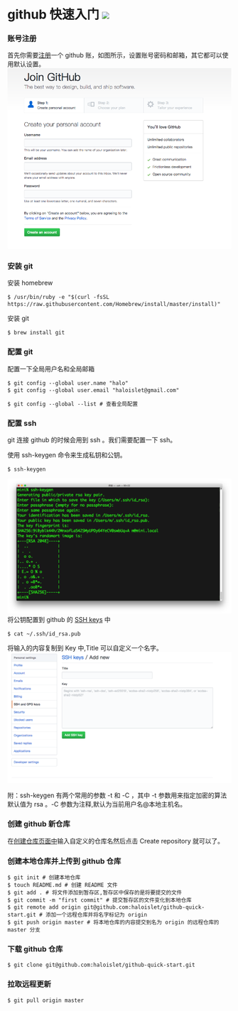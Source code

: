 github 快速入门 ![](https://img.shields.io/github/license/mashape/apistatus.svg)
===


### 账号注册
首先你需要[注册](https://github.com/join)一个 github 账，如图所示，设置账号密码和邮箱，其它都可以使用默认设置。
![注册](./imgs/register.png)

### 安装 git 

安装 homebrew 
```
$ /usr/bin/ruby -e "$(curl -fsSL https://raw.githubusercontent.com/Homebrew/install/master/install)"
```
安装 git
```
$ brew install git
```
### 配置 git
配置一下全局用户名和全局邮箱
```
$ git config --global user.name "halo"  
$ git config --global user.email "haloislet@gmail.com"
```
```
$ git config --global --list # 查看全局配置
```

### 配置 ssh
git 连接 github 的时候会用到 ssh 。我们需要配置一下 ssh。

使用 ssh-keygen 命令来生成私钥和公钥。
```
$ ssh-keygen
```
![keygen](./imgs/keygen.png)
将公钥配置到 github 的 [SSH keys](https://github.com/settings/ssh/new) 中

```
$ cat ~/.ssh/id_rsa.pub 
```
将输入的内容复制到 Key 中,Title 可以自定义一个名字。
![addsshkey](./imgs/addsshkey.png)

附：ssh-keygen 有两个常用的参数 -t 和 -C ，其中 -t 参数用来指定加密的算法默认值为 rsa 。-C 参数为注释,默认为当前用户名@本地主机名。

### 创建 github 新仓库
在[创建仓库页面中](https://github.com/new)输入自定义的仓库名然后点击 Create repository 就可以了。

### 创建本地仓库并上传到 github 仓库
```
$ git init # 创建本地仓库
$ touch README.md # 创建 README 文件
$ git add . # 将文件添加到暂存区,暂存区中保存的是将要提交的文件
$ git commit -m "first commit" # 提交暂存区的文件变化到本地仓库
$ git remote add origin git@github.com:haloislet/github-quick-start.git # 添加一个远程仓库并将名字标记为 origin
$ git push origin master # 将本地仓库的内容提交到名为 origin 的远程仓库的 master 分支
```

### 下载 github 仓库
```
$ git clone git@github.com:haloislet/github-quick-start.git
```

### 拉取远程更新
```
$ git pull origin master
```

